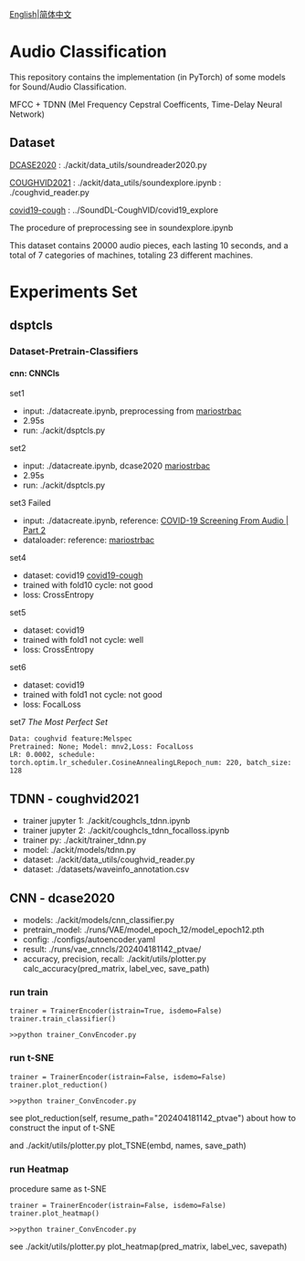 [English](README.md)|[简体中文](README_cn.md)
# Audio Classification
This repository contains the implementation (in PyTorch) of some models for Sound/Audio Classification.

MFCC + TDNN (Mel Frequency Cepstral Coefficents, Time-Delay Neural Network)

## Dataset
[DCASE2020](https://zenodo.org/record/3678171)
  : ./ackit/data_utils/soundreader2020.py

[COUGHVID2021](https://doi.org/10.5281/zenodo.4048311)
  : ./ackit/data_utils/soundexplore.ipynb
  : ./coughvid_reader.py

[covid19-cough](https://github.com/covid19-cough/dataset)
  : ../SoundDL-CoughVID/covid19_explore

The procedure of preprocessing see in soundexplore.ipynb


This dataset contains 20000 audio pieces, each lasting 10 seconds, and a total of 7 categories of machines, totaling 23 different machines.

# Experiments Set

## dsptcls
### Dataset-Pretrain-Classifiers
#### cnn: CNNCls
set1
- input: ./datacreate.ipynb, preprocessing from [mariostrbac](https://github.com/mariostrbac/environmental-sound-classification)
- 2.95s
- run: ./ackit/dsptcls.py

set2
- input: ./datacreate.ipynb, dcase2020 [mariostrbac](https://github.com/mariostrbac/environmental-sound-classification)
- 2.95s
- run: ./ackit/dsptcls.py

set3 Failed
- input: ./datacreate.ipynb, reference: [COVID-19 Screening From Audio | Part 2](https://www.kaggle.com/code/nasrulhakim86/covid-19-screening-from-audio-part-2/notebook)
- dataloader: reference: [mariostrbac](https://github.com/mariostrbac/environmental-sound-classification)

set4
- dataset: covid19 [covid19-cough](https://github.com/covid19-cough/dataset)
- trained with fold10 cycle: not good
- loss: CrossEntropy

set5
- dataset: covid19
- trained with fold1 not cycle: well
- loss: CrossEntropy

set6
- dataset: covid19
- trained with fold1 not cycle: not good
- loss: FocalLoss

set7 *The Most Perfect Set*

```text
Data: coughvid feature:Melspec
Pretrained: None; Model: mnv2,Loss: FocalLoss
LR: 0.0002, schedule: torch.optim.lr_scheduler.CosineAnnealingLRepoch_num: 220, batch_size: 128
```

## TDNN - coughvid2021
- trainer jupyter 1: ./ackit/coughcls_tdnn.ipynb
- trainer jupyter 2: ./ackit/coughcls_tdnn_focalloss.ipynb
- trainer py: ./ackit/trainer_tdnn.py
- model: ./ackit/models/tdnn.py
- dataset: ./ackit/data_utils/coughvid_reader.py
- dataset: ./datasets/waveinfo_annotation.csv

## CNN - dcase2020
- models: ./ackit/models/cnn_classifier.py
- pretrain_model: ./runs/VAE/model_epoch_12/model_epoch12.pth
- config: ./configs/autoencoder.yaml
- result: ./runs/vae_cnncls/202404181142_ptvae/
- accuracy, precision, recall: ./ackit/utils/plotter.py calc_accuracy(pred_matrix, label_vec, save_path)

### run train
```text
trainer = TrainerEncoder(istrain=True, isdemo=False)
trainer.train_classifier()

>>python trainer_ConvEncoder.py
```

### run t-SNE
```text
trainer = TrainerEncoder(istrain=False, isdemo=False)
trainer.plot_reduction()

>>python trainer_ConvEncoder.py
```
see plot_reduction(self, resume_path="202404181142_ptvae") about how to construct the input of t-SNE

and ./ackit/utils/plotter.py plot_TSNE(embd, names, save_path)

### run Heatmap
procedure same as t-SNE
```text
trainer = TrainerEncoder(istrain=False, isdemo=False)
trainer.plot_heatmap()

>>python trainer_ConvEncoder.py
```
see ./ackit/utils/plotter.py plot_heatmap(pred_matrix, label_vec, savepath)

